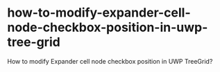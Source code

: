 # how-to-modify-expander-cell-node-checkbox-position-in-uwp-tree-grid
How to modify Expander cell node checkbox position in UWP TreeGrid?
